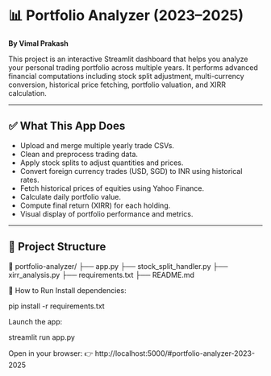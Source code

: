 # 📊 Portfolio Analyzer (2023–2025)
**By Vimal Prakash**

This project is an interactive Streamlit dashboard that helps you analyze your personal trading portfolio across multiple years. It performs advanced financial computations including stock split adjustment, multi-currency conversion, historical price fetching, portfolio valuation, and XIRR calculation.

---

## ✅ What This App Does

- Upload and merge multiple yearly trade CSVs.
- Clean and preprocess trading data.
- Apply stock splits to adjust quantities and prices.
- Convert foreign currency trades (USD, SGD) to INR using historical rates.
- Fetch historical prices of equities using Yahoo Finance.
- Calculate daily portfolio value.
- Compute final return (XIRR) for each holding.
- Visual display of portfolio performance and metrics.

---

## 📂 Project Structure

📁 portfolio-analyzer/
├── app.py
├── stock_split_handler.py
├── xirr_analysis.py
├── requirements.txt
├── README.md

🚀 How to Run
Install dependencies:

pip install -r requirements.txt

Launch the app:

streamlit run app.py

Open in your browser:
👉 http://localhost:5000/#portfolio-analyzer-2023-2025